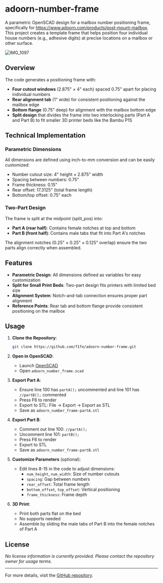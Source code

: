 # adoorn-number-frame

A parametric OpenSCAD design for a mailbox number positioning frame, specifically for https://www.adoorn.com/products/post-mount-mailbox. This project creates a template frame that helps position four individual house numbers (e.g., adhesive digits) at precise locations on a mailbox or other surface.

![IMG_1097](https://github.com/user-attachments/assets/3bdcb04a-e62b-4782-8fd8-81edc7da89b1)


## Overview

The code generates a positioning frame with:
- **Four cutout windows** (2.875" × 4" each) spaced 0.75" apart for placing individual numbers
- **Rear alignment tab** (1" wide) for consistent positioning against the mailbox edge
- **Bottom flange** (0.75" deep) for alignment with the mailbox bottom edge
- **Split design** that divides the frame into two interlocking parts (Part A and Part B) to fit smaller 3D printer beds like the Bambu P1S

## Technical Implementation

### Parametric Dimensions
All dimensions are defined using inch-to-mm conversion and can be easily customized:
- Number cutout size: 4" height × 2.875" width
- Spacing between numbers: 0.75"
- Frame thickness: 0.15"
- Rear offset: 17.3125" (total frame length)
- Bottom/top offset: 0.75" each

### Two-Part Design
The frame is split at the midpoint (split_pos) into:
- **Part A (rear half)**: Contains female notches at top and bottom
- **Part B (front half)**: Contains male tabs that fit into Part A's notches

The alignment notches (0.25" × 0.25" × 0.125" overlap) ensure the two parts align correctly when assembled.

## Features

- **Parametric Design**: All dimensions defined as variables for easy customization
- **Split for Small Print Beds**: Two-part design fits printers with limited bed size
- **Alignment System**: Notch-and-tab connection ensures proper part alignment
- **Reference Points**: Rear tab and bottom flange provide consistent positioning on the mailbox

## Usage

1. **Clone the Repository**:
   ```bash
   git clone https://github.com/f1fe/adoorn-number-frame.git
   ```

2. **Open in OpenSCAD**:
   - Launch [OpenSCAD](https://www.openscad.org/)
   - Open `adoorn_number_frame.scad`

3. **Export Part A**:
   - Ensure line 100 has `partA();` uncommented and line 101 has `//partB();` commented
   - Press F6 to render
   - Export to STL: File → Export → Export as STL
   - Save as `adoorn_number_frame-partA.stl`

4. **Export Part B**:
   - Comment out line 100: `//partA();`
   - Uncomment line 101: `partB();`
   - Press F6 to render
   - Export to STL
   - Save as `adoorn_number_frame-partB.stl`

5. **Customize Parameters** (optional):
   - Edit lines 8-15 in the code to adjust dimensions:
     - `num_height`, `num_width`: Size of number cutouts
     - `spacing`: Gap between numbers
     - `rear_offset`: Total frame length
     - `bottom_offset`, `top_offset`: Vertical positioning
     - `frame_thickness`: Frame depth

6. **3D Print**:
   - Print both parts flat on the bed
   - No supports needed
   - Assemble by sliding the male tabs of Part B into the female notches of Part A

## License

_No license information is currently provided. Please contact the repository owner for usage terms._

---

For more details, visit the [GitHub repository](https://github.com/f1fe/adoorn-number-frame).
